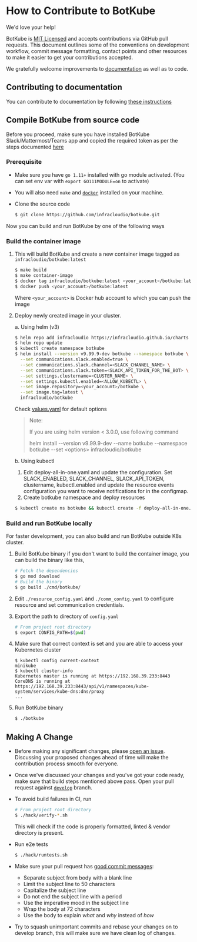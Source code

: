 # How to Contribute to BotKube

We'd love your help!

BotKube is [MIT Licensed](LICENSE) and accepts contributions via GitHub pull requests. This document outlines some of the conventions on development workflow, commit message formatting, contact points and other resources to make it easier to get your contributions accepted.

We gratefully welcome improvements to [documentation](https://www.botkube.io/ "Go to documentation site") as well as to code.

## Contributing to documentation

You can contribute to documentation by following [these instructions](https://github.com/infracloudio/botkube-docs#contributing "Contributing to BotKube Docs")

## Compile BotKube from source code

Before you proceed, make sure you have installed BotKube Slack/Mattermost/Teams app and copied the required token as per the steps documented [here](https://www.botkube.io/installation/)

### Prerequisite

* Make sure you have `go 1.11+` installed with go module activated. (You can set env var with `export GO111MODULE=on` to activate)

* You will also need `make` and [`docker`](https://docs.docker.com/install/) installed on your
machine.
* Clone the source code
   ```sh
   $ git clone https://github.com/infracloudio/botkube.git
   ```

Now you can build and run BotKube by one of the following ways

### Build the container image

1. This will build BotKube and create a new container image tagged as `infracloudio/botkube:latest`
   ```sh
   $ make build
   $ make container-image
   $ docker tag infracloudio/botkube:latest <your_account>/botkube:latest
   $ docker push <your_account>/botkube:latest
   ```
   Where `<your_account>` is Docker hub account to which you can push the image

2. Deploy newly created image in your cluster.

   a. Using helm (v3)

   ```sh
   $ helm repo add infracloudio https://infracloudio.github.io/charts
   $ helm repo update
   $ kubectl create namespace botkube
   $ helm install --version v9.99.9-dev botkube --namespace botkube \
     --set communications.slack.enabled=true \
     --set communications.slack.channel=<SLACK_CHANNEL_NAME> \
     --set communications.slack.token=<SLACK_API_TOKEN_FOR_THE_BOT> \
     --set settings.clustername=<CLUSTER_NAME> \
     --set settings.kubectl.enabled=<ALLOW_KUBECTL> \
     --set image.repository=<your_account>/botkube \
     --set image.tag=latest \
     infracloudio/botkube
   ```

   Check [values.yaml](https://github.com/infracloudio/botkube/blob/develop/helm/botkube/values.yaml) for default options

   > Note:
   >
   > If you are using helm version < 3.0.0, use following command
   >
   > helm install --version v9.99.9-dev --name botkube --namespace botkube --set \<options\> infracloudio/botkube

   b. Using kubectl

     1. Edit deploy-all-in-one.yaml and update the configuration.
        Set SLACK_ENABLED, SLACK_CHANNEL, SLACK_API_TOKEN, clustername, kubectl.enabled and update the resource events configuration you want to receive notifications for in the configmap.
     2. Create botkube namespace and deploy resources
     ```sh
     $ kubectl create ns botkube && kubectl create -f deploy-all-in-one.yaml -n botkube
     ```

### Build and run BotKube locally

For faster development, you can also build and run BotKube outside K8s cluster.

1. Build BotKube binary if you don't want to build the container image, you can build the binary like this,
   ```sh
   # Fetch the dependencies
   $ go mod download
   # Build the binary
   $ go build ./cmd/botkube/
   ```
2. Edit `./resource_config.yaml` and `./comm_config.yaml` to configure resource and set communication credentials.

3. Export the path to directory of `config.yaml`
   ```sh
   # From project root directory
   $ export CONFIG_PATH=$(pwd)
   ```
4. Make sure that correct context is set and you are able to access your Kubernetes cluster
   ```console
   $ kubectl config current-context
   minikube
   $ kubectl cluster-info
   Kubernetes master is running at https://192.168.39.233:8443
   CoreDNS is running at https://192.168.39.233:8443/api/v1/namespaces/kube-system/services/kube-dns:dns/proxy
   ...
	```
5. Run BotKube binary
   ```sh
   $ ./botkube
   ```

## Making A Change

* Before making any significant changes, please [open an issue](https://github.com/infracloudio/botkube/issues). Discussing your proposed changes ahead of time will make the contribution process smooth for everyone.

* Once we've discussed your changes and you've got your code ready, make sure that build steps mentioned above pass. Open your pull request against [`develop`](http://github.com/infracloudio/botkube/tree/develop) branch.

* To avoid build failures in CI, run
  ```sh
  # From project root directory
  $ ./hack/verify-*.sh
  ```
  This will check if the code is properly formatted, linted & vendor directory is present.

* Run e2e tests
  ```sh
  $ ./hack/runtests.sh
  ```

* Make sure your pull request has [good commit messages](https://chris.beams.io/posts/git-commit/):
  * Separate subject from body with a blank line
  * Limit the subject line to 50 characters
  * Capitalize the subject line
  * Do not end the subject line with a period
  * Use the imperative mood in the subject line
  * Wrap the body at 72 characters
  * Use the body to explain _what_ and _why_ instead of _how_

* Try to squash unimportant commits and rebase your changes on to develop branch, this will make sure we have clean log of changes.

